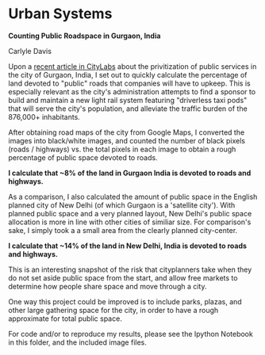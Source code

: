 # Urban Systems
**Counting Public Roadspace in Gurgaon, India**

Carlyle Davis


Upon a [recent article in CityLabs](http://bit.ly/1VxNBSD) about the privitization of public services in
the city of Gurgaon, India, I set out to quickly calculate the percentage of land
devoted to "public" roads that companies will have to upkeep.  This is especially
relevant as the city's administration attempts to find a sponsor to build and maintain
a new light rail system featuring "driverless taxi pods" that will serve the city's
population, and alleviate the traffic burden of the 876,000+ inhabitants.

After obtaining road maps of the city from Google Maps, I converted the images into
black/white images, and counted the number of black pixels (roads / highways) vs.
the total pixels in each image to obtain a rough percentage of public space devoted to roads.

**I calculate that ~8% of the land in Gurgaon India is devoted to roads and highways.**

As a comparison, I also calculated the amount of public space in the English planned city
of New Delhi (of which Gurgaon is a 'satellite city').  With planned public space and
a very planned layout, New Delhi's public space allocation is more in line with
other cities of similiar size.  For comparison's sake, I simply took a a small area from
the clearly planned city-center.

**I calculate that ~14% of the land in New Delhi, India is devoted to roads and highways.**

This is an interesting snapshot of the risk that cityplanners take when they do not
set aside public space from the start, and allow free markets to determine how people
share space and move through a city.

One way this project could be improved is to include parks, plazas, and other large
gathering space for the city, in order to have a rough approximate for total public space.

For code and/or to reproduce my results, please see the Ipython Notebook in this
folder, and the included image files.
